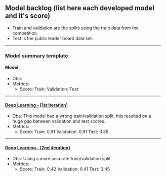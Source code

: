 ## Model backlog (list here each developed model and it's score)
- Train and validation are the splits using the train data from the competition.
- Test is the public leader board data set.
---

### Model summary template
#### Model:
- Obs:
- Metrics:
    - Score: Train: Validation: Test: 

---

#### [Deep Learning - [1st iteration]]()
- Obs: This model had a wrong train/validation split, this resulted on a huge gap between validation and test scores.
- Metrics:
    - Score: Train: 0.91 Validation: 0.91 Test: 0.55

---

#### [Deep Learning - [2nd iteration]]()
- Obs: Using a more accurate train/validation split
- Metrics:
    - Score: Train: 0.42 Validation: 0.41 Test: 0.45
